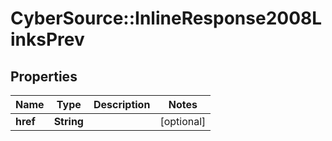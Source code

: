 # CyberSource::InlineResponse2008LinksPrev

## Properties
Name | Type | Description | Notes
------------ | ------------- | ------------- | -------------
**href** | **String** |  | [optional] 


